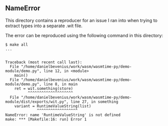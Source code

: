 ## NameError
This directory contains a reproducer for an issue I ran into when trying to
extract types into a separate .wit file.

The error can be reproduced using the following command in this directory:
```console
$ make all
...


Traceback (most recent call last):
  File "/home/danielbevenius/work/wasm/wasmtime-py/demo-module/demo.py", line 12, in <module>
    main()
  File "/home/danielbevenius/work/wasm/wasmtime-py/demo-module/demo.py", line 8, in main
    ret = wit.something(store)
          ^^^^^^^^^^^^^^^^^^^^
  File "/home/danielbevenius/work/wasm/wasmtime-py/demo-module/dist/exports/wit.py", line 27, in something
    variant = RuntimeValueString(list)
              ^^^^^^^^^^^^^^^^^^
NameError: name 'RuntimeValueString' is not defined
make: *** [Makefile:16: run] Error 1
```
